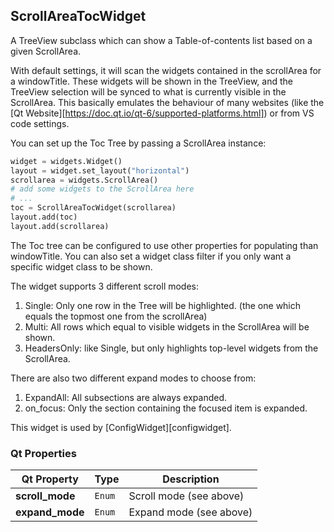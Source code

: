 ## ScrollAreaTocWidget

A TreeView subclass which can show a Table-of-contents list based on a given ScrollArea.

With default settings, it will scan the widgets contained in the scrollArea for a windowTitle.
These widgets will be shown in the TreeView, and the TreeView selection will be synced to what is
currently visible in the ScrollArea.
This basically emulates the behaviour of many websites (like the [Qt Website][https://doc.qt.io/qt-6/supported-platforms.html]) or from VS code settings.

You can set up the Toc Tree by passing a ScrollArea instance:

```py
widget = widgets.Widget()
layout = widget.set_layout("horizontal")
scrollarea = widgets.ScrollArea()
# add some widgets to the ScrollArea here
# ...
toc = ScrollAreaTocWidget(scrollarea)
layout.add(toc)
layout.add(scrollarea)
```

The Toc tree can be configured to use other properties for populating than windowTitle.
You can also set a widget class filter if you only want a specific widget class to be shown.

The widget supports 3 different scroll modes:

1) Single: Only one row in the Tree will be highlighted. (the one which equals the topmost one from the scrollArea)
2) Multi: All rows which equal to visible widgets in the ScrollArea will be shown.
3) HeadersOnly: like Single, but only highlights top-level widgets from the ScrollArea.

There are also two different expand modes to choose from:

1) ExpandAll: All subsections are always expanded.
2) on_focus: Only the section containing the focused item is expanded.

This widget is used by [ConfigWidget][configwidget].

### Qt Properties

| Qt Property     | Type        | Description             |
| ----------------|-------------| ------------------------|
| **scroll_mode** | `Enum`      | Scroll mode (see above) |
| **expand_mode** | `Enum`      | Expand mode (see above) |
